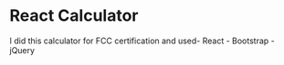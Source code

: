 # React Calculator

I did this calculator for FCC certification and used\- React
\- Bootstrap
\- jQuery
